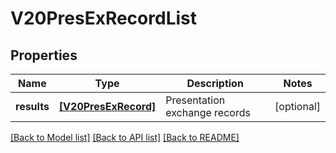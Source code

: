 # V20PresExRecordList


## Properties
Name | Type | Description | Notes
------------ | ------------- | ------------- | -------------
**results** | [**[V20PresExRecord]**](V20PresExRecord.md) | Presentation exchange records | [optional] 

[[Back to Model list]](../README.md#documentation-for-models) [[Back to API list]](../README.md#documentation-for-api-endpoints) [[Back to README]](../README.md)


